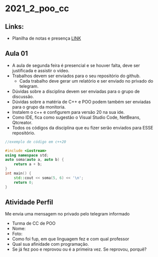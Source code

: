 
# 2021_2_poo_cc

## Links: 
- Planilha de notas e presença [LINK](https://docs.google.com/spreadsheets/d/1clTeS5h3-DRgZzTspzGUIeKuD1sEiTxfRP4xjI58sCI/edit?usp=sharing)


## Aula 01
- A aula de segunda feira é presencial e se houver falta, deve ser justificada e assistir o vídeo.
- Trabalhos devem ser enviados para o seu repositório do github.
    - Cada trabalho deve gerar um relatório e ser enviado no privado do telegram.
- Dúvidas sobre a disciplina devem ser enviadas para o grupo de discussão.
- Dúvidas sobre a matéria de C++ e POO podem também ser enviadas para o grupo da monitoria.
- Instalem o c++ e configurem para versão 20 na sua ide.
- Como IDE, fica como sugestão o Visual Studio Code, NetBeans, Qtcreator.
- Todos os códigos da disciplina que eu fizer serão enviados para ESSE repositório.

```cpp
//exemplo de código em c++20

#include <iostream>
using namespace std;
auto soma(auto a, auto b) {
    return a + b;
}
int main() {
    std::cout << soma(5, 6) << '\n';
    return 0;
}
```

## Atividade Perfil
Me envia uma mensagem no privado pelo telegram informado
- Turma de CC de POO
- Nome:
- Foto:
- Como foi fup, em que linguagem fez e com qual professor
- Qual sua afinidade com programação.
- Se já fez poo e reprovou ou é a primeira vez. Se reprovou, porquê?
